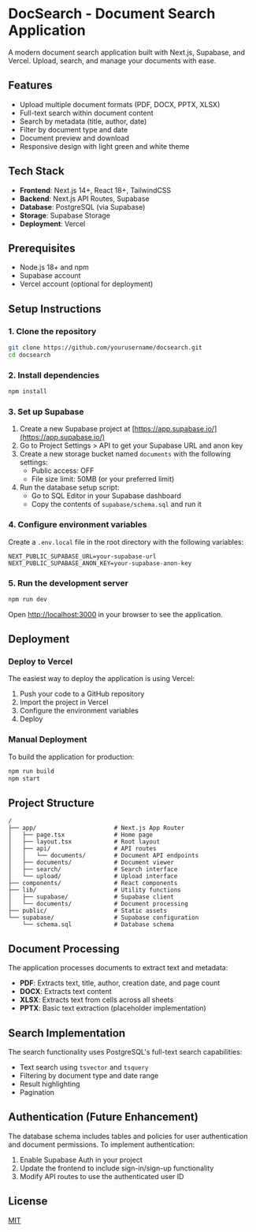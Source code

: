 # DocSearch - Document Search Application

A modern document search application built with Next.js, Supabase, and Vercel. Upload, search, and manage your documents with ease.

## Features

- Upload multiple document formats (PDF, DOCX, PPTX, XLSX)
- Full-text search within document content
- Search by metadata (title, author, date)
- Filter by document type and date
- Document preview and download
- Responsive design with light green and white theme

## Tech Stack

- **Frontend**: Next.js 14+, React 18+, TailwindCSS
- **Backend**: Next.js API Routes, Supabase
- **Database**: PostgreSQL (via Supabase)
- **Storage**: Supabase Storage
- **Deployment**: Vercel

## Prerequisites

- Node.js 18+ and npm
- Supabase account
- Vercel account (optional for deployment)

## Setup Instructions

### 1. Clone the repository

```bash
git clone https://github.com/yourusername/docsearch.git
cd docsearch
```

### 2. Install dependencies

```bash
npm install
```

### 3. Set up Supabase

1. Create a new Supabase project at [https://app.supabase.io/](https://app.supabase.io/)
2. Go to Project Settings > API to get your Supabase URL and anon key
3. Create a new storage bucket named `documents` with the following settings:
   - Public access: OFF
   - File size limit: 50MB (or your preferred limit)
4. Run the database setup script:
   - Go to SQL Editor in your Supabase dashboard
   - Copy the contents of `supabase/schema.sql` and run it

### 4. Configure environment variables

Create a `.env.local` file in the root directory with the following variables:

```
NEXT_PUBLIC_SUPABASE_URL=your-supabase-url
NEXT_PUBLIC_SUPABASE_ANON_KEY=your-supabase-anon-key
```

### 5. Run the development server

```bash
npm run dev
```

Open [http://localhost:3000](http://localhost:3000) in your browser to see the application.

## Deployment

### Deploy to Vercel

The easiest way to deploy the application is using Vercel:

1. Push your code to a GitHub repository
2. Import the project in Vercel
3. Configure the environment variables
4. Deploy

### Manual Deployment

To build the application for production:

```bash
npm run build
npm start
```

## Project Structure

```
/
├── app/                      # Next.js App Router
│   ├── page.tsx              # Home page
│   ├── layout.tsx            # Root layout
│   ├── api/                  # API routes
│   │   └── documents/        # Document API endpoints
│   ├── documents/            # Document viewer
│   ├── search/               # Search interface
│   └── upload/               # Upload interface
├── components/               # React components
├── lib/                      # Utility functions
│   ├── supabase/             # Supabase client
│   └── documents/            # Document processing
├── public/                   # Static assets
└── supabase/                 # Supabase configuration
    └── schema.sql            # Database schema
```

## Document Processing

The application processes documents to extract text and metadata:

- **PDF**: Extracts text, title, author, creation date, and page count
- **DOCX**: Extracts text content
- **XLSX**: Extracts text from cells across all sheets
- **PPTX**: Basic text extraction (placeholder implementation)

## Search Implementation

The search functionality uses PostgreSQL's full-text search capabilities:

- Text search using `tsvector` and `tsquery`
- Filtering by document type and date range
- Result highlighting
- Pagination

## Authentication (Future Enhancement)

The database schema includes tables and policies for user authentication and document permissions. To implement authentication:

1. Enable Supabase Auth in your project
2. Update the frontend to include sign-in/sign-up functionality
3. Modify API routes to use the authenticated user ID

## License

[MIT](LICENSE)
